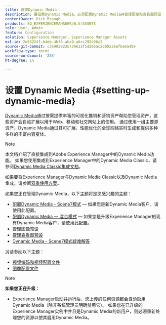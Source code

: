 ```yaml
---
title: 设置Dynamic Media
description: 要设置Dynamic Media，必须配置Dynamic Media并管理图像和查看器预设。
contentOwner: Rick Brough
products: SG_EXPERIENCEMANAGER/6.5/ASSETS
role: User, Admin
feature: Configuration
solution: Experience Manager, Experience Manager Assets
exl-id: 2e03224f-b4eb-4bf5-aba9-a6cc292c96c2
source-git-commit: c3e9029236734e22f5d266ac26b923eafbe0a459
workflow-type: tm+mt
source-wordcount: '255'
ht-degree: 1%

---
```


# 设置 Dynamic Media {#setting-up-dynamic-media}

[Dynamic Media](https://business.adobe.com/products/experience-manager/assets/dynamic-media.html)通过按需提供丰富的可视化推销和营销资产帮助您管理资产，这些资产会自动扩展以用于Web、移动和社交网站上的使用。 通过使用一组主要源资产，Dynamic Media通过其可扩展、性能优化的全球网络实时生成和提供多种多样的丰富内容变体。

>[!NOTE]
>
>本文档介绍了直接集成到Adobe Experience Manager中的Dynamic Media功能。 如果您使用集成到Experience Manager中的Dynamic Media Classic，请参阅[Dynamic Media Classic集成文档](/help/sites-administering/scene7.md)。
>
>如果要将Experience Manager与Dynamic Media Classic以及Dynamic Media集成，请参阅[双重使用方案](/help/sites-administering/scene7.md#dual-use-scenario)。

如果您正在管理Dynamic Media，以下主题将是您感兴趣的主题：

* [配置Dynamic Media - Scene7模式](config-dms7.md) — 如果您是新Dynamic Media客户，请使用此配置。
* [配置Dynamic Media — 混合模式](config-dynamic.md) — 如果您是升级Experience Manager的现有Dynamic Media客户，请使用此配置。
* [管理图像预设](managing-image-presets.md)
* [管理查看器预设](managing-viewer-presets.md)
* [Dynamic Media - Scene7模式疑难解答](troubleshoot-dms7.md)

另请参阅以下主题：

* [视频编码和视频配置文件](video-profiles.md)
* [图像配置文件](image-profiles.md)

>[!NOTE]
>
>**如果您正在升级：**
>
>* Experience Manager启动并运行后，您上传的任何资源都会自动启用Dynamic Media（除非系统管理员明确禁用它）。 如果您在已升级的Experience Manager实例中并且是Dynamic Media的新用户，则必须重新处理您的资源以使其启用Dynamic Media。

